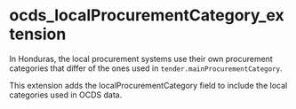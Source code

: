 # ocds_localProcurementCategory_extension

In Honduras, the local procurement systems use their own procurement categories that differ of the ones used in `tender.mainProcurementCategory`.

This extension adds the localProcurementCategory field to include the local categories used in OCDS data.
